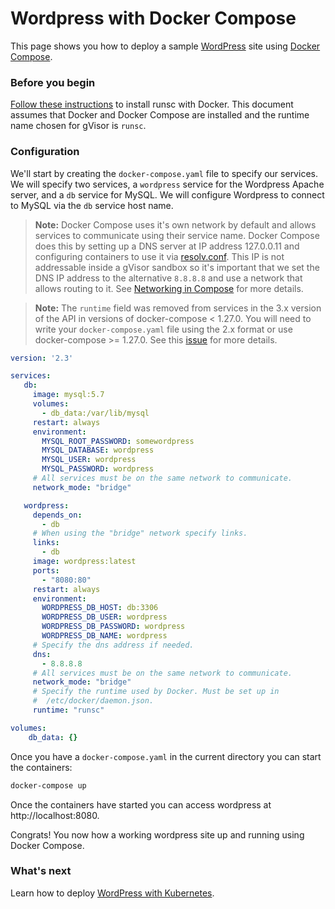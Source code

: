 # Wordpress with Docker Compose

This page shows you how to deploy a sample [WordPress][wordpress] site using
[Docker Compose][docker-compose].

### Before you begin

[Follow these instructions][docker-install] to install runsc with Docker. This
document assumes that Docker and Docker Compose are installed and the runtime
name chosen for gVisor is `runsc`.

### Configuration

We'll start by creating the `docker-compose.yaml` file to specify our services.
We will specify two services, a `wordpress` service for the Wordpress Apache
server, and a `db` service for MySQL. We will configure Wordpress to connect to
MySQL via the `db` service host name.

> **Note:** Docker Compose uses it's own network by default and allows services
> to communicate using their service name. Docker Compose does this by setting
> up a DNS server at IP address 127.0.0.11 and configuring containers to use it
> via [resolv.conf][resolv.conf]. This IP is not addressable inside a gVisor
> sandbox so it's important that we set the DNS IP address to the alternative
> `8.8.8.8` and use a network that allows routing to it. See
> [Networking in Compose][compose-networking] for more details.

> **Note:** The `runtime` field was removed from services in the 3.x version of
> the API in versions of docker-compose < 1.27.0. You will need to write your
> `docker-compose.yaml` file using the 2.x format or use docker-compose >=
> 1.27.0. See this [issue](https://github.com/docker/compose/issues/6239) for
> more details.

```yaml
version: '2.3'

services:
   db:
     image: mysql:5.7
     volumes:
       - db_data:/var/lib/mysql
     restart: always
     environment:
       MYSQL_ROOT_PASSWORD: somewordpress
       MYSQL_DATABASE: wordpress
       MYSQL_USER: wordpress
       MYSQL_PASSWORD: wordpress
     # All services must be on the same network to communicate.
     network_mode: "bridge"

   wordpress:
     depends_on:
       - db
     # When using the "bridge" network specify links.
     links:
       - db
     image: wordpress:latest
     ports:
       - "8080:80"
     restart: always
     environment:
       WORDPRESS_DB_HOST: db:3306
       WORDPRESS_DB_USER: wordpress
       WORDPRESS_DB_PASSWORD: wordpress
       WORDPRESS_DB_NAME: wordpress
     # Specify the dns address if needed.
     dns:
       - 8.8.8.8
     # All services must be on the same network to communicate.
     network_mode: "bridge"
     # Specify the runtime used by Docker. Must be set up in
     #  /etc/docker/daemon.json.
     runtime: "runsc"

volumes:
    db_data: {}
```

Once you have a `docker-compose.yaml` in the current directory you can start the
containers:

```bash
docker-compose up
```

Once the containers have started you can access wordpress at
http://localhost:8080.

Congrats! You now how a working wordpress site up and running using Docker
Compose.

### What's next

Learn how to deploy [WordPress with Kubernetes][wordpress-k8s].

[docker-compose]: https://docs.docker.com/compose/
[docker-install]: ../quick_start/docker.md
[wordpress]: https://wordpress.com/
[resolv.conf]: https://man7.org/linux/man-pages/man5/resolv.conf.5.html
[wordpress-k8s]: kubernetes.md
[compose-networking]: https://docs.docker.com/compose/networking/
